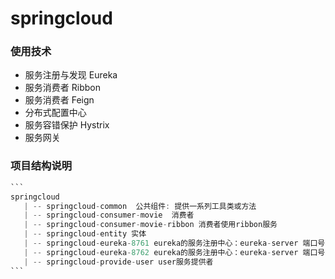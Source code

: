 # springcloud
### 使用技术

- 服务注册与发现 Eureka
- 服务消费者 Ribbon
- 服务消费者 Feign
- 分布式配置中心
- 服务容错保护 Hystrix
- 服务网关
### 项目结构说明

~~~java
```
springcloud  
   | -- springcloud-common  公共组件: 提供一系列工具类或方法
   | -- springcloud-consumer-movie  消费者
   | -- springcloud-consumer-movie-ribbon 消费者使用ribbon服务
   | -- springcloud-entity 实体
   | -- springcloud-eureka-8761 eureka的服务注册中心：eureka-server 端口号为8761
   | -- springcloud-eureka-8762 eureka的服务注册中心：eureka-server 端口号为8762
   | -- springcloud-provide-user user服务提供者
```
~~~

